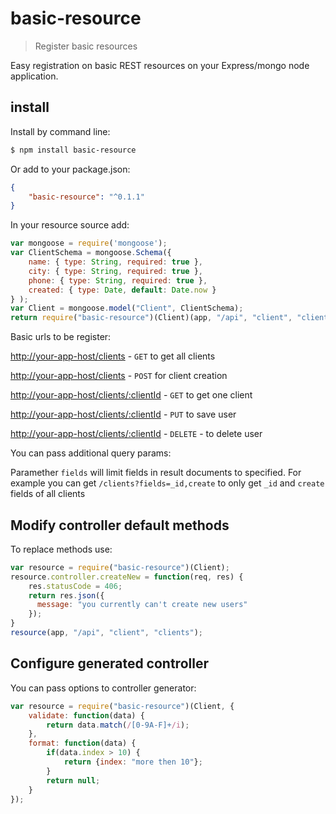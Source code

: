 # basic-resource

> Register basic resources

Easy registration on basic REST resources on your Express/mongo node application.

## install

Install by command line:

```sh
$ npm install basic-resource
```

Or add to your package.json:

```json
{
    "basic-resource": "^0.1.1"
}
```

In your resource source add:

```js
var mongoose = require('mongoose');
var ClientSchema = mongoose.Schema({
    name: { type: String, required: true },
    city: { type: String, required: true },
    phone: { type: String, required: true },
    created: { type: Date, default: Date.now }
} );
var Client = mongoose.model("Client", ClientSchema);
return require("basic-resource")(Client)(app, "/api", "client", "clients");
```

Basic urls to be register:

[http://your-app-host/clients]() - `GET` to get all clients

[http://your-app-host/clients]() - `POST` for client creation

[http://your-app-host/clients/:clientId]() - `GET` to get one client

[http://your-app-host/clients/:clientId]() - `PUT` to save user

[http://your-app-host/clients/:clientId]() - `DELETE` - to delete user

You can pass additional query params:

Paramether `fields` will limit fields in result documents to specified. For example you can get `/clients?fields=_id,create` to only get `_id` and `create` fields of all clients

## Modify controller default methods

To replace methods use:

```js
var resource = require("basic-resource")(Client);
resource.controller.createNew = function(req, res) {
    res.statusCode = 406;
    return res.json({
      message: "you currently can't create new users"
    });
}
resource(app, "/api", "client", "clients");
```

## Configure generated controller

You can pass options to controller generator:

```js
var resource = require("basic-resource")(Client, {
    validate: function(data) {
        return data.match(/[0-9A-F]+/i);
    },
    format: function(data) {
        if(data.index > 10) {
            return {index: "more then 10"};
        }
        return null;
    }
});
```


